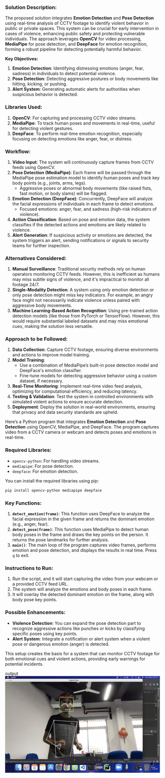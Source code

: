 ### Solution Description:

The proposed solution integrates **Emotion Detection** and **Pose Detection** using real-time analysis of CCTV footage to identify violent behavior in public or private spaces. This system can be crucial for early intervention in cases of violence, enhancing public safety and protecting vulnerable individuals. The approach leverages **OpenCV** for video processing, **MediaPipe** for pose detection, and **DeepFace** for emotion recognition, forming a robust pipeline for detecting potentially harmful behavior.

**Key Objectives:**
1. **Emotion Detection**: Identifying distressing emotions (anger, fear, sadness) in individuals to detect potential violence.
2. **Pose Detection**: Detecting aggressive postures or body movements like hitting, kicking, or pushing.
3. **Alert System**: Generating automatic alerts for authorities when suspicious behavior is detected.

### Libraries Used:
1. **OpenCV**: For capturing and processing CCTV video streams.
2. **MediaPipe**: To track human poses and movements in real-time, useful for detecting violent gestures.
3. **DeepFace**: To perform real-time emotion recognition, especially focusing on detecting emotions like anger, fear, or distress.

### Workflow:
1. **Video Input**: The system will continuously capture frames from CCTV feeds using OpenCV.
2. **Pose Detection (MediaPipe)**: Each frame will be passed through the MediaPipe pose estimation model to identify human poses and track key body points (e.g., joints, arms, legs).
    - Aggressive poses or abnormal body movements (like raised fists, fast motion, or body slams) will be flagged.
3. **Emotion Detection (DeepFace)**: Concurrently, DeepFace will analyze the facial expressions of individuals in each frame to detect emotions.
    - Focused emotions: anger, fear, and sadness (high-risk indicators of violence).
4. **Action Classification**: Based on pose and emotion data, the system classifies if the detected actions and emotions are likely related to violence.
5. **Alert Generation**: If suspicious activity or emotions are detected, the system triggers an alert, sending notifications or signals to security teams for further inspection.

### Alternatives Considered:
1. **Manual Surveillance**: Traditional security methods rely on human operators monitoring CCTV feeds. However, this is inefficient as humans may miss subtle signs of violence, and it's impractical to monitor all footage 24/7.
2. **Single-Modality Detection**: A system using only emotion detection or only pose detection might miss key indicators. For example, an angry face might not necessarily indicate violence unless paired with aggressive body movements.
3. **Machine Learning-Based Action Recognition**: Using pre-trained action detection models (like those from PyTorch or TensorFlow). However, this would require substantial labeled datasets and may miss emotional cues, making the solution less versatile.

### Approach to be Followed:
1. **Data Collection**: Capture CCTV footage, ensuring diverse environments and actions to improve model training.
2. **Model Training**: 
   - Use a combination of MediaPipe’s built-in pose detection model and DeepFace's emotion classifier.
   - Fine-tune models for detecting aggressive behavior using a custom dataset, if necessary.
3. **Real-Time Monitoring**: Implement real-time video feed analysis, optimizing for computational efficiency, and reducing latency.
4. **Testing & Validation**: Test the system in controlled environments with simulated violent actions to ensure accurate detection.
5. **Deployment**: Deploy the solution in real-world environments, ensuring that privacy and data security standards are upheld.

Here’s a Python program that integrates **Emotion Detection** and **Pose Detection** using OpenCV, MediaPipe, and DeepFace. The program captures video from a CCTV camera or webcam and detects poses and emotions in real-time.

### Required Libraries:
- `opencv-python`: For handling video streams.
- `mediapipe`: For pose detection.
- `deepface`: For emotion detection.

You can install the required libraries using pip:
```bash
pip install opencv-python mediapipe deepface
```

### Key Functions:
1. **`detect_emotion(frame)`**: This function uses DeepFace to analyze the facial expression in the given frame and returns the dominant emotion (e.g., anger, fear).
2. **`detect_pose(frame)`**: This function uses MediaPipe to detect human body poses in the frame and draws the key points on the person. It returns the pose landmarks for further analysis.
3. **`main()`**: The main loop of the program captures video frames, performs emotion and pose detection, and displays the results in real time. Press `q` to exit.

### Instructions to Run:
1. Run the script, and it will start capturing the video from your webcam or a provided CCTV feed URL.
2. The system will analyze the emotions and body poses in each frame.
3. It will overlay the detected dominant emotion on the frame, along with body pose key points.

### Possible Enhancements:
- **Violence Detection**: You can expand the pose detection part to recognize aggressive actions like punches or kicks by classifying specific poses using key points.
- **Alert System**: Integrate a notification or alert system when a violent pose or dangerous emotion (anger) is detected.

This setup creates the basis for a system that can monitor CCTV footage for both emotional cues and violent actions, providing early warnings for potential incidents.


output ![alt text](<sample outputs.png>)